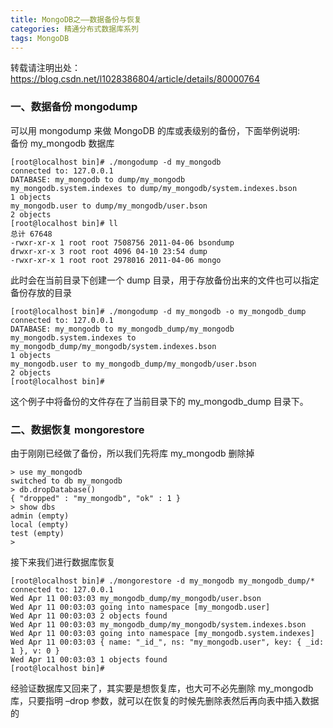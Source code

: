 ```yaml
---
title: MongoDB之——数据备份与恢复
categories: 精通分布式数据库系列
tags: MongoDB
---
```

转载请注明出处：https://blog.csdn.net/l1028386804/article/details/80000764  

### 一、数据备份 mongodump

可以用 mongodump 来做 MongoDB 的库或表级别的备份，下面举例说明:  
备份 my_mongodb 数据库  

    
    
    [root@localhost bin]# ./mongodump -d my_mongodb
    connected to: 127.0.0.1
    DATABASE: my_mongodb to dump/my_mongodb
    my_mongodb.system.indexes to dump/my_mongodb/system.indexes.bson
    1 objects
    my_mongodb.user to dump/my_mongodb/user.bson
    2 objects
    [root@localhost bin]# ll
    总计 67648
    -rwxr-xr-x 1 root root 7508756 2011-04-06 bsondump
    drwxr-xr-x 3 root root 4096 04-10 23:54 dump
    -rwxr-xr-x 1 root root 2978016 2011-04-06 mongo

此时会在当前目录下创建一个 dump 目录，用于存放备份出来的文件也可以指定备份存放的目录  

    
    
    [root@localhost bin]# ./mongodump -d my_mongodb -o my_mongodb_dump
    connected to: 127.0.0.1
    DATABASE: my_mongodb to my_mongodb_dump/my_mongodb
    my_mongodb.system.indexes to
    my_mongodb_dump/my_mongodb/system.indexes.bson
    1 objects
    my_mongodb.user to my_mongodb_dump/my_mongodb/user.bson
    2 objects
    [root@localhost bin]#

这个例子中将备份的文件存在了当前目录下的 my_mongodb_dump 目录下。  

### 二、数据恢复 mongorestore

由于刚刚已经做了备份，所以我们先将库 my_mongodb 删除掉  

    
    
    > use my_mongodb
    switched to db my_mongodb
    > db.dropDatabase()
    { "dropped" : "my_mongodb", "ok" : 1 }
    > show dbs
    admin (empty)
    local (empty)
    test (empty)
    >

接下来我们进行数据库恢复  

    
    
    [root@localhost bin]# ./mongorestore -d my_mongodb my_mongodb_dump/*
    connected to: 127.0.0.1
    Wed Apr 11 00:03:03 my_mongodb_dump/my_mongodb/user.bson
    Wed Apr 11 00:03:03 going into namespace [my_mongodb.user]
    Wed Apr 11 00:03:03 2 objects found
    Wed Apr 11 00:03:03 my_mongodb_dump/my_mongodb/system.indexes.bson
    Wed Apr 11 00:03:03 going into namespace [my_mongodb.system.indexes]
    Wed Apr 11 00:03:03 { name: "_id_", ns: "my_mongodb.user", key: { _id: 1 }, v: 0 }
    Wed Apr 11 00:03:03 1 objects found
    [root@localhost bin]#

经验证数据库又回来了，其实要是想恢复库，也大可不必先删除 my_mongodb 库，只要指明 –drop
参数，就可以在恢复的时候先删除表然后再向表中插入数据的  

  

  


